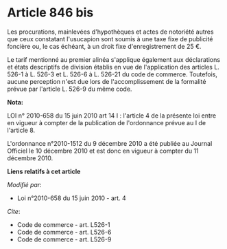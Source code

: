 # Article 846 bis

Les procurations, mainlevées d'hypothèques et actes de notoriété autres que ceux constatant l'usucapion sont soumis à une
taxe fixe de publicité foncière ou, le cas échéant, à un droit fixe d'enregistrement de 25 €. 

Le tarif mentionné au premier alinéa s'applique également aux déclarations et états descriptifs de division établis en vue de
l'application des articles L. 526-1 à L. 526-3 et L. 526-6 à L. 526-21 du code de commerce. Toutefois, aucune perception
n'est due lors de l'accomplissement de la formalité prévue par l'article L. 526-9 du même code.

**Nota:**

LOI n° 2010-658 du 15 juin 2010 art 14 I : l'article 4 de la présente loi entre en vigueur à compter de la publication de
l'ordonnance prévue au I de l'article 8.

L'ordonnance n°2010-1512 du 9 décembre 2010 a été publiée au Journal Officiel le 10 décembre 2010 et est donc en vigueur à
compter du 11 décembre 2010.

**Liens relatifs à cet article**

_Modifié par_:

  - Loi n°2010-658 du 15 juin 2010 - art. 4

_Cite_:

  - Code de commerce - art. L526-1
  - Code de commerce - art. L526-6
  - Code de commerce - art. L526-9
